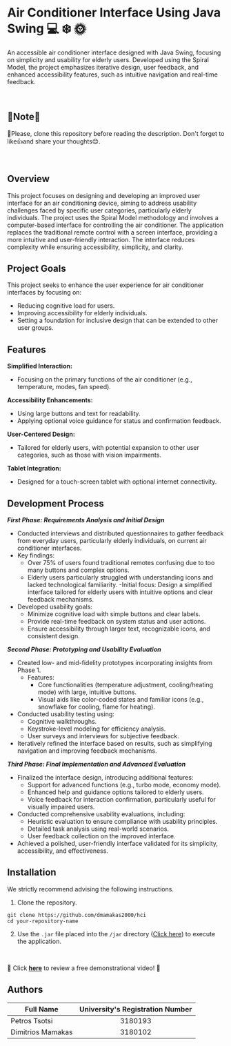 # Air Conditioner Interface Using Java Swing :computer: :snowflake: :sun_with_face:
An accessible air conditioner interface designed with Java Swing, focusing on simplicity and usability for elderly users. Developed using the Spiral Model, the project emphasizes iterative design, user feedback, and enhanced accessibility features, such as intuitive navigation and real-time feedback.

<br>

## 📢Note📢
🎯Please, clone this repository before reading the description. Don't forget to like👍and share your thoughts😊.

<br>

## Overview
This project focuses on designing and developing an improved user interface for an air conditioning device, aiming to address usability challenges faced by specific user categories, particularly elderly individuals. The project uses the Spiral Model methodology and involves a computer-based interface for controlling the air conditioner. The application replaces the traditional remote control with a screen interface, providing a more intuitive and user-friendly interaction. The interface reduces complexity while ensuring accessibility, simplicity, and clarity.

## Project Goals
This project seeks to enhance the user experience for air conditioner interfaces by focusing on:

- Reducing cognitive load for users.
- Improving accessibility for elderly individuals.
- Setting a foundation for inclusive design that can be extended to other user groups.

## Features
**Simplified Interaction:**
- Focusing on the primary functions of the air conditioner (e.g., temperature, modes, fan speed).

**Accessibility Enhancements:**
- Using large buttons and text for readability.
- Applying optional voice guidance for status and confirmation feedback.

**User-Centered Design:**
- Tailored for elderly users, with potential expansion to other user categories, such as those with vision impairments.

**Tablet Integration:**
- Designed for a touch-screen tablet with optional internet connectivity.

## Development Process

***First Phase: Requirements Analysis and Initial Design*** <br>
- Conducted interviews and distributed questionnaires to gather feedback from everyday users, particularly elderly individuals, on current air conditioner interfaces.
- Key findings:
  - Over 75% of users found traditional remotes confusing due to too many buttons and complex options.
  - Elderly users particularly struggled with understanding icons and lacked technological familiarity.
-Initial focus: Design a simplified interface tailored for elderly users with intuitive options and clear feedback mechanisms.
- Developed usability goals:
  - Minimize cognitive load with simple buttons and clear labels.
  - Provide real-time feedback on system status and user actions.
  - Ensure accessibility through larger text, recognizable icons, and consistent design.

***Second Phase: Prototyping and Usability Evaluation*** <br>
- Created low- and mid-fidelity prototypes incorporating insights from Phase 1.
  - Features:
    - Core functionalities (temperature adjustment, cooling/heating mode) with large, intuitive buttons.
    - Visual aids like color-coded states and familiar icons (e.g., snowflake for cooling, flame for heating).
- Conducted usability testing using:
  - Cognitive walkthroughs.
  - Keystroke-level modeling for efficiency analysis.
  - User surveys and interviews for subjective feedback.
- Iteratively refined the interface based on results, such as simplifying navigation and improving feedback mechanisms.

***Third Phase: Final Implementation and Advanced Evaluation*** <br>
- Finalized the interface design, introducing additional features:
  - Support for advanced functions (e.g., turbo mode, economy mode).
  - Enhanced help and guidance options tailored to elderly users.
  - Voice feedback for interaction confirmation, particularly useful for visually impaired users.
- Conducted comprehensive usability evaluations, including:
  - Heuristic evaluation to ensure compliance with usability principles.
  - Detailed task analysis using real-world scenarios.
  - User feedback collection on the improved interface.
- Achieved a polished, user-friendly interface validated for its simplicity, accessibility, and effectiveness.


## Installation
We strictly recommend advising the following instructions.

1. Clone the repository.
```
git clone https://github.com/dmamakas2000/hci 
cd your-repository-name  
```

2. Use the ```.jar``` file placed into the ```/jar``` directory ([Click here](jar/)) to execute the application.

<br>

:mega: Click **[here](https://www.youtube.com/watch?v=fudltjPybo8)** to review a free demonstrational video! :mega:

## Authors
| Full Name  | University's Registration Number |
| ------------- |:-------------:|
| Petros Tsotsi      | 3180193     |
| Dimitrios Mamakas      | 3180102    |
